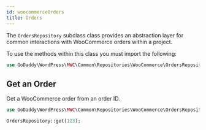```yaml
---
id: woocommerceOrders
title: Orders
---
```


The `OrdersRepository` subclass class provides an abstraction layer for common interactions with WooCommerce orders within a project.  

To use the methods within this class you must import the following:


```php
use GoDaddy\WordPress\MWC\Common\Repositories\WooCommerce\OrdersRepository;
```

## Get an Order

Get a WooCommerce order from an order ID.

```php
use GoDaddy\WordPress\MWC\Common\Repositories\WooCommerce\OrdersRepository;

OrdersRepository::get(123);
```


